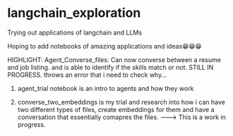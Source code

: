 # langchain_exploration
Trying out applications of langchain and LLMs

Hoping to add notebooks of amazing applications and ideas😁😁😁

HIGHLIGHT:
    Agent_Converse_files: Can now converse between a resume and job listing.
    and is able to identify if the skills match or not.
    STILL IN PROGRESS. throws an error that i need to check why...

1. agent_trial notebook is an intro to agents and how they work

2. converse_two_embeddings is my trial and research into how i can have two different types of files, create embeddings for them and have a conversation that essentially comapres the files. ---> This is a work in progress.


